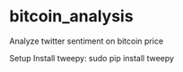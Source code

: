 # bitcoin_analysis
Analyze twitter sentiment on bitcoin price

Setup
Install tweepy:
sudo pip install tweepy
